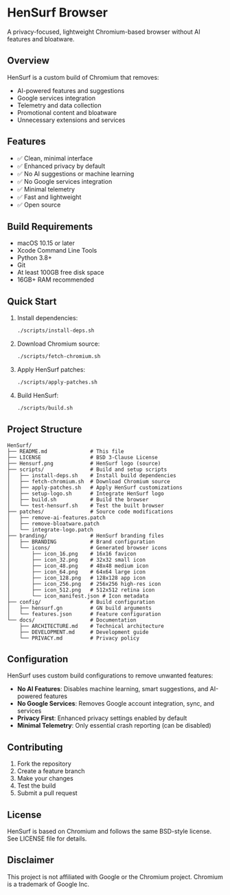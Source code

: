 # HenSurf Browser

A privacy-focused, lightweight Chromium-based browser without AI features and bloatware.

## Overview

HenSurf is a custom build of Chromium that removes:
- AI-powered features and suggestions
- Google services integration
- Telemetry and data collection
- Promotional content and bloatware
- Unnecessary extensions and services

## Features

- ✅ Clean, minimal interface
- ✅ Enhanced privacy by default
- ✅ No AI suggestions or machine learning
- ✅ No Google services integration
- ✅ Minimal telemetry
- ✅ Fast and lightweight
- ✅ Open source

## Build Requirements

- macOS 10.15 or later
- Xcode Command Line Tools
- Python 3.8+
- Git
- At least 100GB free disk space
- 16GB+ RAM recommended

## Quick Start

1. Install dependencies:
   ```bash
   ./scripts/install-deps.sh
   ```

2. Download Chromium source:
   ```bash
   ./scripts/fetch-chromium.sh
   ```

3. Apply HenSurf patches:
   ```bash
   ./scripts/apply-patches.sh
   ```

4. Build HenSurf:
   ```bash
   ./scripts/build.sh
   ```

## Project Structure

```
HenSurf/
├── README.md              # This file
├── LICENSE                # BSD 3-Clause License
├── Hensurf.png            # HenSurf logo (source)
├── scripts/               # Build and setup scripts
│   ├── install-deps.sh    # Install build dependencies
│   ├── fetch-chromium.sh  # Download Chromium source
│   ├── apply-patches.sh   # Apply HenSurf customizations
│   ├── setup-logo.sh      # Integrate HenSurf logo
│   ├── build.sh           # Build the browser
│   └── test-hensurf.sh    # Test the built browser
├── patches/               # Source code modifications
│   ├── remove-ai-features.patch
│   ├── remove-bloatware.patch
│   └── integrate-logo.patch
├── branding/              # HenSurf branding files
│   ├── BRANDING           # Brand configuration
│   └── icons/             # Generated browser icons
│       ├── icon_16.png    # 16x16 favicon
│       ├── icon_32.png    # 32x32 small icon
│       ├── icon_48.png    # 48x48 medium icon
│       ├── icon_64.png    # 64x64 large icon
│       ├── icon_128.png   # 128x128 app icon
│       ├── icon_256.png   # 256x256 high-res icon
│       ├── icon_512.png   # 512x512 retina icon
│       └── icon_manifest.json # Icon metadata
├── config/                # Build configuration
│   ├── hensurf.gn         # GN build arguments
│   └── features.json      # Feature configuration
└── docs/                  # Documentation
    ├── ARCHITECTURE.md    # Technical architecture
    ├── DEVELOPMENT.md     # Development guide
    └── PRIVACY.md         # Privacy policy
```

## Configuration

HenSurf uses custom build configurations to remove unwanted features:

- **No AI Features**: Disables machine learning, smart suggestions, and AI-powered features
- **No Google Services**: Removes Google account integration, sync, and services
- **Privacy First**: Enhanced privacy settings enabled by default
- **Minimal Telemetry**: Only essential crash reporting (can be disabled)

## Contributing

1. Fork the repository
2. Create a feature branch
3. Make your changes
4. Test the build
5. Submit a pull request

## License

HenSurf is based on Chromium and follows the same BSD-style license.
See LICENSE file for details.

## Disclaimer

This project is not affiliated with Google or the Chromium project.
Chromium is a trademark of Google Inc.